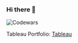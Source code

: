 ### Hi there 👋

![Codewars](https://github.r2v.ch/codewars?user=mjagana47&stroke=red)

Tableau Portfolio: [Tableau](https://public.tableau.com/app/profile/maneesh.jagana/vizzes)
<!--
**mjagana/mjagana** is a ✨ _special_ ✨ repository because its `README.md` (this file) appears on your GitHub profile.

Here are some ideas to get you started:

- 🔭 I’m currently working on ...
- 🌱 I’m currently learning ...
- 👯 I’m looking to collaborate on ...
- 🤔 I’m looking for help with ...
- 💬 Ask me about ...
- 📫 How to reach me: ...
- 😄 Pronouns: ...
- ⚡ Fun fact: ...
--> 

